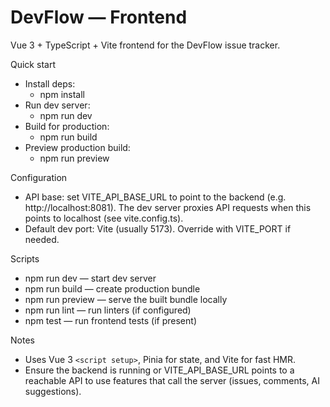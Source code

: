 # DevFlow — Frontend

Vue 3 + TypeScript + Vite frontend for the DevFlow issue tracker.

Quick start
- Install deps:
  - npm install
- Run dev server:
  - npm run dev
- Build for production:
  - npm run build
- Preview production build:
  - npm run preview

Configuration
- API base: set VITE_API_BASE_URL to point to the backend (e.g. http://localhost:8081). The dev server proxies API requests when this points to localhost (see vite.config.ts).
- Default dev port: Vite (usually 5173). Override with VITE_PORT if needed.

Scripts
- npm run dev — start dev server
- npm run build — create production bundle
- npm run preview — serve the built bundle locally
- npm run lint — run linters (if configured)
- npm test — run frontend tests (if present)

Notes
- Uses Vue 3 `<script setup>`, Pinia for state, and Vite for fast HMR.
- Ensure the backend is running or VITE_API_BASE_URL points to a reachable API to use features that call the server (issues, comments, AI suggestions).
